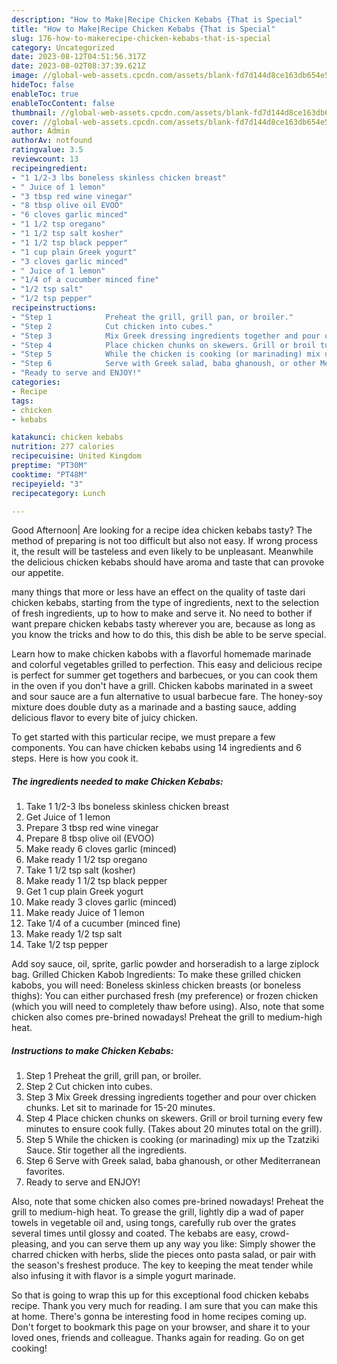 ```yaml
---
description: "How to Make|Recipe Chicken Kebabs {That is Special"
title: "How to Make|Recipe Chicken Kebabs {That is Special"
slug: 176-how-to-makerecipe-chicken-kebabs-that-is-special
category: Uncategorized
date: 2023-08-12T04:51:56.317Z
date: 2023-08-02T08:37:39.621Z
image: //global-web-assets.cpcdn.com/assets/blank-fd7d144d8ce163db654e5a02c40b08a2775adb7897d16e4062681dc7e1b2800f.png
hideToc: false
enableToc: true
enableTocContent: false
thumbnail: //global-web-assets.cpcdn.com/assets/blank-fd7d144d8ce163db654e5a02c40b08a2775adb7897d16e4062681dc7e1b2800f.png
cover: //global-web-assets.cpcdn.com/assets/blank-fd7d144d8ce163db654e5a02c40b08a2775adb7897d16e4062681dc7e1b2800f.png
author: Admin
authorAv: notfound
ratingvalue: 3.5
reviewcount: 13
recipeingredient:
- "1 1/2-3 lbs boneless skinless chicken breast"
- " Juice of 1 lemon"
- "3 tbsp red wine vinegar"
- "8 tbsp olive oil EVOO"
- "6 cloves garlic minced"
- "1 1/2 tsp oregano"
- "1 1/2 tsp salt kosher"
- "1 1/2 tsp black pepper"
- "1 cup plain Greek yogurt"
- "3 cloves garlic minced"
- " Juice of 1 lemon"
- "1/4 of a cucumber minced fine"
- "1/2 tsp salt"
- "1/2 tsp pepper"
recipeinstructions:
- "Step 1            Preheat the grill, grill pan, or broiler."
- "Step 2            Cut chicken into cubes."
- "Step 3            Mix Greek dressing ingredients together and pour over chicken chunks. Let sit to marinade for 15-20 minutes."
- "Step 4            Place chicken chunks on skewers. Grill or broil turning every few minutes to ensure cook fully. (Takes about 20 minutes total on the grill)."
- "Step 5            While the chicken is cooking (or marinading) mix up the Tzatziki Sauce. Stir together all the ingredients."
- "Step 6            Serve with Greek salad, baba ghanoush, or other Mediterranean favorites."
- "Ready to serve and ENJOY!"
categories:
- Recipe
tags:
- chicken
- kebabs

katakunci: chicken kebabs 
nutrition: 277 calories
recipecuisine: United Kingdom
preptime: "PT30M"
cooktime: "PT48M"
recipeyield: "3"
recipecategory: Lunch

---
```



Good Afternoon| Are looking for a recipe idea chicken kebabs tasty? The method of preparing is not too difficult but also not easy. If wrong process it, the result will be tasteless and even likely to be unpleasant. Meanwhile the delicious chicken kebabs should have aroma and taste that can provoke our appetite.






many things that more or less have an effect on the quality of taste dari chicken kebabs, starting from the type of ingredients, next to the selection of fresh ingredients, up to how to make and serve it. No need to bother if want prepare chicken kebabs tasty wherever you are, because as long as you know the tricks and how to do this, this dish be able to be serve  special.


Learn how to make chicken kabobs with a flavorful homemade marinade and colorful vegetables grilled to perfection. This easy and delicious recipe is perfect for summer get togethers and barbecues, or you can cook them in the oven if you don&#39;t have a grill. Chicken kabobs marinated in a sweet and sour sauce are a fun alternative to usual barbecue fare. The honey-soy mixture does double duty as a marinade and a basting sauce, adding delicious flavor to every bite of juicy chicken.


To get started with this particular recipe, we must prepare a few components. You can have chicken kebabs using 14 ingredients and 6 steps. Here is how you cook it.

<!--inarticleads1-->

##### The ingredients needed to make Chicken Kebabs:

1. Take 1 1/2-3 lbs boneless skinless chicken breast
1. Get  Juice of 1 lemon
1. Prepare 3 tbsp red wine vinegar
1. Prepare 8 tbsp olive oil (EVOO)
1. Make ready 6 cloves garlic (minced)
1. Make ready 1 1/2 tsp oregano
1. Take 1 1/2 tsp salt (kosher)
1. Make ready 1 1/2 tsp black pepper
1. Get 1 cup plain Greek yogurt
1. Make ready 3 cloves garlic (minced)
1. Make ready  Juice of 1 lemon
1. Take 1/4 of a cucumber (minced fine)
1. Make ready 1/2 tsp salt
1. Take 1/2 tsp pepper


Add soy sauce, oil, sprite, garlic powder and horseradish to a large ziplock bag. Grilled Chicken Kabob Ingredients: To make these grilled chicken kabobs, you will need: Boneless skinless chicken breasts (or boneless thighs): You can either purchased fresh (my preference) or frozen chicken (which you will need to completely thaw before using). Also, note that some chicken also comes pre-brined nowadays! Preheat the grill to medium-high heat. 

<!--inarticleads2-->

##### Instructions to make Chicken Kebabs:

1. Step 1            Preheat the grill, grill pan, or broiler.
1. Step 2            Cut chicken into cubes.
1. Step 3            Mix Greek dressing ingredients together and pour over chicken chunks. Let sit to marinade for 15-20 minutes.
1. Step 4            Place chicken chunks on skewers. Grill or broil turning every few minutes to ensure cook fully. (Takes about 20 minutes total on the grill).
1. Step 5            While the chicken is cooking (or marinading) mix up the Tzatziki Sauce. Stir together all the ingredients.
1. Step 6            Serve with Greek salad, baba ghanoush, or other Mediterranean favorites.
1. Ready to serve and ENJOY!

Also, note that some chicken also comes pre-brined nowadays! Preheat the grill to medium-high heat. To grease the grill, lightly dip a wad of paper towels in vegetable oil and, using tongs, carefully rub over the grates several times until glossy and coated. The kebabs are easy, crowd-pleasing, and you can serve them up any way you like: Simply shower the charred chicken with herbs, slide the pieces onto pasta salad, or pair with the season&#39;s freshest produce. The key to keeping the meat tender while also infusing it with flavor is a simple yogurt marinade. 

So that is going to wrap this up for this exceptional food chicken kebabs recipe. Thank you very much for reading. I am sure that you can make this at home. There's gonna be interesting food in home recipes coming up. Don't forget to bookmark this page on your browser, and share it to your loved ones, friends and colleague. Thanks again for reading. Go on get cooking!
